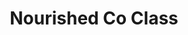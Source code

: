 ---
title: Nourished Co Class
permalink: /cooking-class/
redirect_to: https://www.nourishedfood.co/classes/watermelon-gazpacho-and-refresher
---